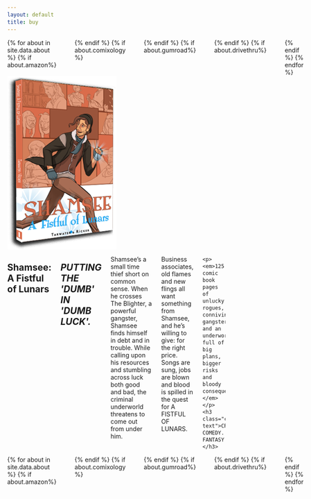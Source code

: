 ```yaml
---
layout: default
title: buy
---
```


<article class="row white">
  <div class="small-12 columns center-text">
        {% for about in site.data.about %}
	{% if about.amazon%}
	  <a href="{{ about.amazon }}"><span class="icon-amazon sales amazon"></span></a>
	{% endif %}
	{% if about.comixology %}
	  <a href="{{ about.comixology }}"><span class="icon-comixology sales comixology"></span></a>
	{% endif %}
		{% if about.gumroad%}
	  <a href="{{ about.gumroad }}"><span class="icon-gumroad sales gumroad"></span></a>
	{% endif %}
	{% if about.drivethru%}
	  <a href="{{ about.drivethru }}"><span class="icon-drivethru sales drivethru hide-for-small"></span></a>
	{% endif %}
      {% endfor %}
  </div>
  <div class="small-12 medium-4 columns center-text">
    <img src="/images/affl-3d.png">
  </div>
  <div class="small-12 medium-8 columns">
    <h1 class="center-text">Shamsee: A Fistful of Lunars</h1>
    <h2 class="center-text"><em>PUTTING THE 'DUMB' IN 'DUMB LUCK'.</em></h2>
    <p>Shamsee’s a small time thief short on common sense. When he crosses The Blighter, a powerful gangster, Shamsee finds himself in debt and in trouble. While calling upon his resources and stumbling across luck both good and bad, the criminal underworld threatens to come out from under him.</p>
    <p>Business associates, old flames and new flings all want something from Shamsee, and he’s willing to give: for the right price. Songs are sung, jobs are blown and blood is spilled in the quest for A FISTFUL OF LUNARS.</p>
    
    <p><em>125 comic book pages of unlucky rogues, conniving gangsters and an underworld full of big plans, bigger risks and bloody consequences.</em></p>
    <h3 class="center-text">CRIME. COMEDY. FANTASY.</h3>
  </div>
  <div class="small-12 columns center-text">
        {% for about in site.data.about %}
	{% if about.amazon%}
	  <a href="{{ about.amazon }}"><span class="icon-amazon sales amazon"></span></a>
	{% endif %}
	{% if about.comixology %}
	  <a href="{{ about.comixology }}"><span class="icon-comixology sales comixology"></span></a>
	{% endif %}
		{% if about.gumroad%}
	  <a href="{{ about.gumroad }}"><span class="icon-gumroad sales gumroad"></span></a>
	{% endif %}
	{% if about.drivethru%}
	  <a href="{{ about.drivethru }}"><span class="icon-drivethru sales drivethru hide-for-small"></span></a>
	{% endif %}
      {% endfor %}
  </div>
</article>
